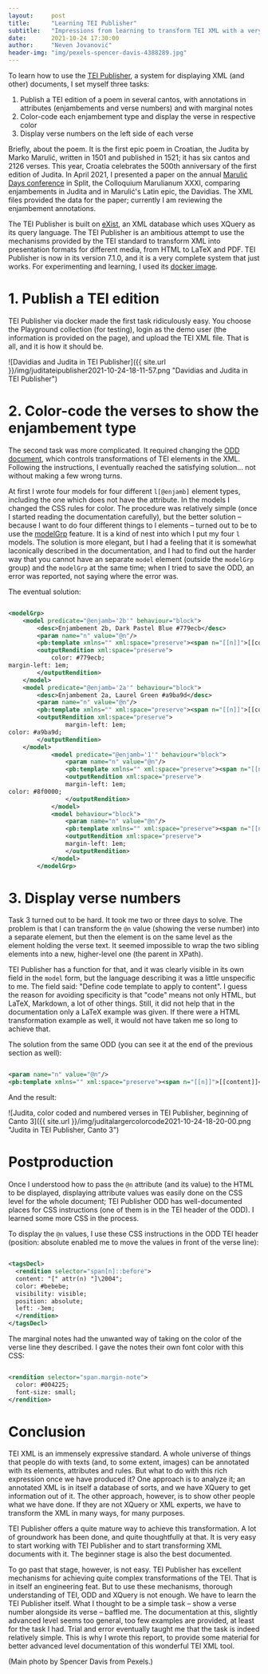 ```yaml
---
layout:     post
title:      "Learning TEI Publisher"
subtitle:   "Impressions from learning to transform TEI XML with a very powerful tool, somewhat underdocumented at more advanced levels."
date:       2021-10-24 17:30:00
author:     "Neven Jovanović"
header-img: "img/pexels-spencer-davis-4388289.jpg"
---
```


To learn how to use the [TEI Publisher](https://teipublisher.com/), a system for displaying XML (and other) documents, I set myself three tasks:

1. Publish a TEI edition of a poem in several cantos, with annotations in attributes (enjambements and verse numbers) and with marginal notes
2. Color-code each enjambement type and display the verse in respective color
3. Display verse numbers on the left side of each verse

Briefly, about the poem. It is the first epic poem in Croatian, the Judita by Marko Marulić, written in 1501 and published in 1521; it has six cantos and 2126 verses. This year, Croatia celebrates the 500th anniversary of the first edition of Judita. In April 2021, I presented a paper on the annual [Marulić Days conference](https://www.knjizevni-krug.hr/novosti/novost-4/) in Split, the Colloquium Marulianum XXXI, comparing enjambements in Judita and in Marulić's Latin epic, the Davidias. The XML files provided the data for the paper; currently I am reviewing the enjambement annotations.

The TEI Publisher is built on [eXist](http://exist-db.org/), an XML database which uses XQuery as its query language. The TEI Publisher is an ambitious attempt to use the mechanisms provided by the TEI standard to transform XML into presentation formats for different media, from HTML to LaTeX and PDF. TEI Publisher is now in its version 7.1.0, and it is a very complete system that just works. For experimenting and learning, I used its [docker image](https://teipublisher.com/exist/apps/tei-publisher/doc/documentation.xml?root=3.7.7.11&action=search&view=div&odd=docbook.odd#3.7.7.11.3).

# 1. Publish a TEI edition

TEI Publisher via docker made the first task ridiculously easy. You choose the Playground collection (for testing), login as the demo user (the information is provided on the page), and upload the TEI XML file. That is all, and it is how it should be.

![Davidias and Judita in TEI Publisher]({{ site.url }}/img/juditateipublisher2021-10-24-18-11-57.png "Davidias and Judita in TEI Publisher")

# 2. Color-code the verses to show the enjambement type

The second task was more complicated. It required changing the [ODD document](https://wiki.tei-c.org/index.php/ODD), which controls transformations of TEI elements in the XML. Following the instructions, I eventually reached the satisfying solution... not without making a few wrong turns.

At first I wrote four models for four different `l[@enjamb]` element types, including the one which does not have the attribute. In the models I changed the CSS rules for color. The procedure was relatively simple (once I started reading the documentation carefully), but the better solution – because I want to do four different things to l elements – turned out to be to use the [modelGrp](https://tei-c.org/release/doc/tei-p5-doc/en/html/ref-modelGrp.html) feature. It is a kind of nest into which I put my four `l` models. The solution is more elegant, but I had a feeling that it is somewhat laconically described in the documentation, and I had to find out the harder way that you cannot have an separate `model` element (outside the `modelGrp` group) and the `modelGrp` at the same time; when I tried to save the ODD, an error was reported, not saying where the error was.

The eventual solution:

```xml

<modelGrp>
    <model predicate="@enjamb='2b'" behaviour="block">
        <desc>Enjambement 2b, Dark Pastel Blue #779ecb</desc>
        <param name="n" value="@n"/>
        <pb:template xmlns="" xml:space="preserve"><span n="[[n]]">[[content]]</span></pb:template>
        <outputRendition xml:space="preserve">
            color: #779ecb;
margin-left: 1em;
	    </outputRendition>
    </model>
    <model predicate="@enjamb='2a'" behaviour="block">
        <desc>Enjambement 2a, Laurel Green #a9ba9d</desc>
        <param name="n" value="@n"/>
        <pb:template xmlns="" xml:space="preserve"><span n="[[n]]">[[content]]</span></pb:template>
        <outputRendition xml:space="preserve">
                margin-left: 1em;
color: #a9ba9d;
        </outputRendition>
    </model>
            <model predicate="@enjamb='1'" behaviour="block">
                <param name="n" value="@n"/>
                <pb:template xmlns="" xml:space="preserve"><span n="[[n]]">[[content]]</span></pb:template>
                <outputRendition xml:space="preserve">
                margin-left: 1em;
color: #8f0000;
                </outputRendition>
            </model>
            <model behaviour="block">
                <param name="n" value="@n"/>
                <pb:template xmlns="" xml:space="preserve"><span n="[[n]]">[[content]]</span></pb:template>
                <outputRendition xml:space="preserve">
                margin-left: 1em;
                </outputRendition>
            </model>
        </modelGrp>

```

# 3. Display verse numbers

Task 3 turned out to be hard. It took me two or three days to solve. The problem is that I can transform the `@n` value (showing the verse number) into a separate element, but then the element is on the same level as the element holding the verse text. It seemed impossible to wrap the two sibling elements into a new, higher-level one (the parent in XPath).

TEI Publisher has a function for that, and it was clearly visible in its own field in the `model` form, but the language describing it was a little unspecific to me. The field said: "Define code template to apply to content". I guess the reason for avoiding specificity is that "code" means not only HTML, but LaTeX, Markdown, a lot of other things. Still, it did not help that in the documentation only a LaTeX example was given. If there were a HTML transformation example as well, it would not have taken me so long to achieve that.

The solution from the same ODD (you can see it at the end of the previous section as well):

```xml

<param name="n" value="@n"/>
<pb:template xmlns="" xml:space="preserve"><span n="[[n]]">[[content]]</span></pb:template>

```
And the result:

![Judita, color coded and numbered verses in TEI Publisher, beginning of Canto 3]({{ site.url }}/img/juditalargercolorcode2021-10-24-18-20-00.png "Judita in TEI Publisher, Canto 3")

# Postproduction

Once I understood how to pass the `@n` attribute (and its value) to the HTML to be displayed, displaying attribute values was easily done on the CSS level for the whole document; TEI Publisher ODD has well-documented places for CSS instructions (one of them is in the TEI header of the ODD). I learned some more CSS in the process.

To display the `@n` values, I use these CSS instructions in the ODD TEI header (position: absolute enabled me to move the values in front of the verse line):

```xml

<tagsDecl>
  <rendition selector="span[n]::before">
  content: "[" attr(n) "]\2004";
  color: #bebebe;
  visibility: visible;
  position: absolute;
  left: -3em;
  </rendition>
</tagsDecl>
```

The marginal notes had the unwanted way of taking on the color of the verse line they described. I gave the notes their own font color with this CSS:

```xml

<rendition selector="span.margin-note">
  color: #004225;
  font-size: small;
</rendition>

```

# Conclusion

TEI XML is an immensely expressive standard. A whole universe of things that people do with texts (and, to some extent, images) can be annotated with its elements, attributes and rules. But what to do with this rich expression once we have produced it? One approach is to analyze it; an annotated XML is in itself a database of sorts, and we have XQuery to get information out of it. The other approach, however, is to show other people what we have done. If they are not XQuery or XML experts, we have to transform the XML in many ways, for many purposes.

TEI Publisher offers a quite mature way to achieve this transformation. A lot of groundwork has been done, and quite thoughtfully at that. It is very easy to start working with TEI Publisher and to start transforming XML documents with it. The beginner stage is also the best documented.

To go past that stage, however, is not easy. TEI Publisher has excellent mechanisms for achieving quite complex transformations of the TEI. That is in itself an engineering feat. But to use these mechanisms, thorough understanding of TEI, ODD and XQuery is not enough. We have to learn the TEI Publisher itself. What I thought to be a simple task – show a verse number alongside its verse – baffled me. The documentation at this, slightly advanced level seems too general, too few examples are provided, at least for the task I had. Trial and error eventually taught me that the task is indeed relatively simple. This is why I wrote this report, to provide some material for better advanced level documentation of this wonderful TEI XML tool.



(Main photo by Spencer Davis from Pexels.)
